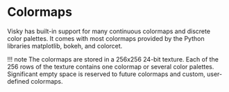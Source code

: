 # Colormaps

Visky has built-in support for many continuous colormaps and discrete color palettes. It comes with most colormaps provided by the Python libraries matplotlib, bokeh, and colorcet.

!!! note
    The colormaps are stored in a 256x256 24-bit texture. Each of the 256 rows of the texture contains one colormap or several color palettes. Significant empty space is reserved to future colormaps and custom, user-defined colormaps.
